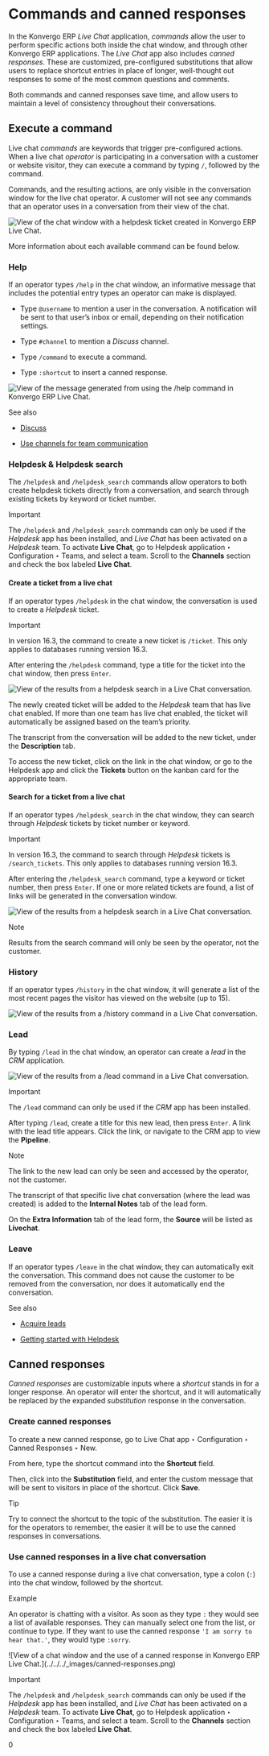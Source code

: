 # Commands and canned responses

In the Konvergo ERP _Live Chat_ application, _commands_ allow the user to perform
specific actions both inside the chat window, and through other Konvergo ERP
applications. The _Live Chat_ app also includes _canned responses_. These are
customized, pre-configured substitutions that allow users to replace shortcut
entries in place of longer, well-thought out responses to some of the most
common questions and comments.

Both commands and canned responses save time, and allow users to maintain a
level of consistency throughout their conversations.

## Execute a command

Live chat _commands_ are keywords that trigger pre-configured actions. When a
live chat _operator_ is participating in a conversation with a customer or
website visitor, they can execute a command by typing `/`, followed by the
command.

Commands, and the resulting actions, are only visible in the conversation
window for the live chat operator. A customer will not see any commands that
an operator uses in a conversation from their view of the chat.

![View of the chat window with a helpdesk ticket created in Konvergo ERP Live
Chat.](../../../_images/responses-ticket-link.png)

More information about each available command can be found below.

### Help

If an operator types `/help` in the chat window, an informative message that
includes the potential entry types an operator can make is displayed.

  * Type `@username` to mention a user in the conversation. A notification will be sent to that user’s inbox or email, depending on their notification settings.

  * Type `#channel` to mention a _Discuss_ channel.

  * Type `/command` to execute a command.

  * Type `:shortcut` to insert a canned response.

![View of the message generated from using the /help command in Konvergo ERP Live
Chat.](../../../_images/responses-help.png) <div class="alert alert-secondary">
<p class="alert-title">
See also</p><ul>
<li><p><a href="../../productivity/discuss">Discuss</a></p></li>
<li><p><a href="../../productivity/discuss/team_communication">Use channels for team communication</a></p></li>
</ul>
</div>

### Helpdesk & Helpdesk search

The `/helpdesk` and `/helpdesk_search` commands allow operators to both create
helpdesk tickets directly from a conversation, and search through existing
tickets by keyword or ticket number.

<div class="alert alert-warning">
<p class="alert-title">
Important</p><p>The <code>/helpdesk</code> and <code>/helpdesk_search</code> commands can only be used if the <em>Helpdesk</em> app has been
installed, and <em>Live Chat</em> has been activated on a <em>Helpdesk</em> team. To activate <b>Live
Chat</b>, go to Helpdesk application ‣ Configuration ‣ Teams, and select a
team. Scroll to the <b>Channels</b> section and check the box labeled <b>Live Chat</b>.</p>
</div>

#### Create a ticket from a live chat

If an operator types `/helpdesk` in the chat window, the conversation is used
to create a _Helpdesk_ ticket.

<div class="alert alert-warning">
<p class="alert-title">
Important</p><p>In version 16.3, the command to create a new ticket is <code>/ticket</code>. This only applies to databases
running version 16.3.</p>
</div>

After entering the `/helpdesk` command, type a title for the ticket into the
chat window, then press `Enter`.

![View of the results from a helpdesk search in a Live Chat
conversation.](../../../_images/helpdesk.png)

The newly created ticket will be added to the _Helpdesk_ team that has live
chat enabled. If more than one team has live chat enabled, the ticket will
automatically be assigned based on the team’s priority.

The transcript from the conversation will be added to the new ticket, under
the **Description** tab.

To access the new ticket, click on the link in the chat window, or go to the
Helpdesk app and click the **Tickets** button on the kanban card for the
appropriate team.

#### Search for a ticket from a live chat

If an operator types `/helpdesk_search` in the chat window, they can search
through _Helpdesk_ tickets by ticket number or keyword.

<div class="alert alert-warning">
<p class="alert-title">
Important</p><p>In version 16.3, the command to search through <em>Helpdesk</em> tickets is <code>/search_tickets</code>. This only
applies to databases running version 16.3.</p>
</div>

After entering the `/helpdesk_search` command, type a keyword or ticket
number, then press `Enter`. If one or more related tickets are found, a list
of links will be generated in the conversation window.

![View of the results from a helpdesk search in a Live Chat
conversation.](../../../_images/helpdesk-search.png) <div class="alert alert-primary">
<p class="alert-title">
Note</p><p>Results from the search command will only be seen by the operator, not the customer.</p>
</div>

### History

If an operator types `/history` in the chat window, it will generate a list of
the most recent pages the visitor has viewed on the website (up to 15).

![View of the results from a /history command in a Live Chat
conversation.](../../../_images/responses-history.png)

### Lead

By typing `/lead` in the chat window, an operator can create a _lead_ in the
_CRM_ application.

![View of the results from a /lead command in a Live Chat
conversation.](../../../_images/responses-lead.png) <div class="alert alert-warning">
<p class="alert-title">
Important</p><p>The <code>/lead</code> command can only be used if the <em>CRM</em> app has been installed.</p>
</div>

After typing `/lead`, create a title for this new lead, then press `Enter`. A
link with the lead title appears. Click the link, or navigate to the CRM app
to view the **Pipeline**.

<div class="alert alert-primary">
<p class="alert-title">
Note</p><p>The link to the new lead can only be seen and accessed by the operator, not the customer.</p>
</div>

The transcript of that specific live chat conversation (where the lead was
created) is added to the **Internal Notes** tab of the lead form.

On the **Extra Information** tab of the lead form, the **Source** will be
listed as **Livechat**.

### Leave

If an operator types `/leave` in the chat window, they can automatically exit
the conversation. This command does not cause the customer to be removed from
the conversation, nor does it automatically end the conversation.

<div class="alert alert-secondary">
<p class="alert-title">
See also</p><ul>
<li><p><a href="../../sales/crm/acquire_leads">Acquire leads</a></p></li>
<li><p><a href="../../services/helpdesk/overview/getting_started">Getting started with Helpdesk</a></p></li>
</ul>
</div>

## Canned responses

_Canned responses_ are customizable inputs where a _shortcut_ stands in for a
longer response. An operator will enter the shortcut, and it will
automatically be replaced by the expanded _substitution_ response in the
conversation.

### Create canned responses

To create a new canned response, go to Live Chat app ‣ Configuration ‣ Canned
Responses ‣ New.

From here, type the shortcut command into the **Shortcut** field.

Then, click into the **Substitution** field, and enter the custom message that
will be sent to visitors in place of the shortcut. Click **Save**.

<div class="alert alert-info">
<p class="alert-title">
Tip</p><p>Try to connect the shortcut to the topic of the substitution. The easier it is for the operators
to remember, the easier it will be to use the canned responses in conversations.</p>
</div>

### Use canned responses in a live chat conversation

To use a canned response during a live chat conversation, type a colon (`:`)
into the chat window, followed by the shortcut.

<div class="alert alert-success">
<p class="alert-title">
Example</p><p>An operator is chatting with a visitor. As soon as they type <code>:</code> they would see a list of
available responses. They can manually select one from the list, or continue to type. If they
want to use the canned response <code>'I am sorry to hear that.'</code>, they would type <code>:sorry</code>.</p>
</div> ![View of a chat window and the use of a canned response
in Konvergo ERP Live Chat.](../../../_images/canned-responses.png)
<div class="alert alert-warning">
<p class="alert-title">
Important</p><p>The <code>/helpdesk</code> and <code>/helpdesk_search</code> commands can only be used if the <em>Helpdesk</em> app has been
installed, and <em>Live Chat</em> has been activated on a <em>Helpdesk</em> team. To activate <b>Live
Chat</b>, go to Helpdesk application ‣ Configuration ‣ Teams, and select a
team. Scroll to the <b>Channels</b> section and check the box labeled <b>Live Chat</b>.</p>
</div>0

